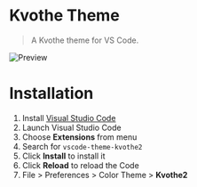# Kvothe Theme

> A Kvothe theme for VS Code.

![Preview](images/preview.gif)

# Installation

1. Install [Visual Studio Code](https://code.visualstudio.com/)
2. Launch Visual Studio Code
3. Choose **Extensions** from menu
4. Search for `vscode-theme-kvothe2`
5. Click **Install** to install it
6. Click **Reload** to reload the Code
7. File > Preferences > Color Theme > **Kvothe2**
